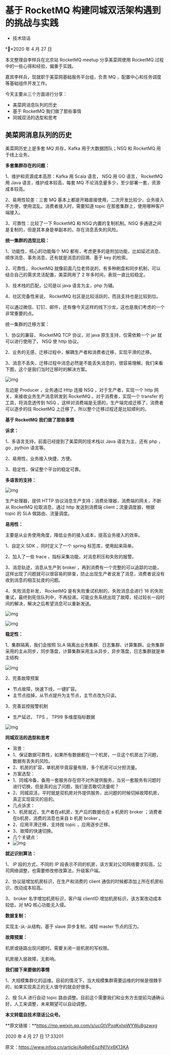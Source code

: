 # 基于 RocketMQ 构建同城双活架构遇到的挑战与实践

- 技术琐话

**2020 年 4 月 27 日

本文整理自李样兵在北京站 RocketMQ meetup 分享美菜网使用 RocketMQ 过程中的一些心得和经验，偏重于实践。

嘉宾李样兵，现就职于美菜网基础服务平台组，负责 MQ ，配置中心和任务调度等基础组件开发工作。



今天主要从三个方面进行分享：

- 美菜网消息队列的历史
- 基于 RocketMQ 我们做了那些事情
- 同城双活的选型和思考



## 美菜网消息队列的历史

美菜网历史上是多套 MQ 并存，Kafka 用于大数据团队；NSQ 和 RocketMQ 用于线上业务。



**多套集群存在的问题：**

1、维护和资源成本高昂：Kafka 用 Scala 语言， NSQ 用 GO 语言， RocketMQ 用 Java 语言，维护成本较高，每套 MQ 不论消息量多少，至少部署一套，资源成本较高。

2、易用性较差：三套 MQ 基本上都是开箱直接使用，二次开发比较少，业务接入不方便，使用混乱。消费者接入时，需要知道 topic 在那套集群上，使用哪种客户端接入。

3、可靠性：比较了一下 RocketMQ 和 NSQ 内置的复制机制。NSQ 多通道之间是复制的，但是其本身是单副本的，存在消息丢失的风险。



**统一集群的选型比较：**

1、功能性，核心的功能每个 MQ 都有，考虑更多的是附加功能，比如延迟消息、顺序消息、事务消息，还有就是消息的回溯、基于 key 的检索。

2、可靠性， RocketMQ 就像前面几位老师说的，有多种刷盘和同步机制，可以结合自己的需求灵活配置，美菜网用了 2 年多时间，表现一直比较稳定。

3、技术栈的匹配，公司是以 java 语言为主，php 为辅。

4、社区完备性来说， RocketMQ 社区是比较活跃的，而且支持也是比较到位。



可以通过微信、钉钉、邮件，还有像今天这样的线下沙龙，这也是我们考虑的一个非常重要的点。



统一集群的迁移方案：

1、协议的兼容， RocketMQ TCP 协议，对 java 原生支持，仅需依赖一个 jar 就可以进行使用了， NSQ 使 http 协议。

2、业务的无感，迁移过程中，解耦生产者和消费者迁移，实现平滑的迁移。

3、消息不丢失，迁移过程中消息必然是不能丢失消息的，很容易理解。我们来看下图，这个是我们当时迁移时的解决方案。



![img](https://static001.infoq.cn/resource/image/c5/49/c5f98cdfaec629a7bb527ef382e85649.png)



左边是 Producer ，业务通过 Http 连接 NSQ ，对于生产者，实现一个 http 网关，来接收业务生产消息转发到 RocketMQ 。对于消费者，实现一个 transfer 的工具，将消息透传到 NSQ ，这样对消费端是无感的，生产端完成迁移了，消费者可以逐步的往 RocketMQ 上迁移了，所以整个迁移过程还是比较顺利的。



**基于 RocketMQ 我们做了那些事情**



**诉求：**

1、多语言支持，前面已经提到了美菜网的技术栈以 Java 语言为主，还有 php ， go , python 语言等。

2、易用性，业务接入快捷，方便。

3、稳定性，保证整个平台的稳定可靠。



**多语言的支持：**



![img](https://static001.infoq.cn/resource/image/7e/83/7e7cb24c9347b04e809ac26c79bed183.png)



生产处理器，提供 HTTP 协议消息生产支持；消费处理器，消费端的网关，不断从 RocketMQ 拉取消息，通过 http 发送到消费端 client；流量调度器，根据 topic 的 SLA 做路由、流量调度。



**易用性：**

主要是从业务使用角度，降低业务的接入成本，提高业务接入的效率。

1、自定义 SDK ，同时定义了一个 spring 标签库，使用起来简单。

2、加入了一些 trace ，指标采集功能，对消息积压和失败的报警。

3、消息轨迹，消息从生产到 broker ，再到消费有一个完整的可以追踪的功能，这样出现了问题就可以很容易的排查，防止出现生产者说发了消息，消费者说没有收到消息的相互扯皮的问题。

4、失败消息补发， RocketMQ 是有失败重试机制的，失败消息会进行 16 的失败重试，最终到死信队列中，不再投递。可能业务系统出现了故障，经过较长一段时间的解决，解决之后希望消息可以重新发送。



![img](https://static001.infoq.cn/resource/image/a2/c1/a25f800347ad4712ff7cfa8bdcbae7c1.png)



![img](https://static001.infoq.cn/resource/image/50/ae/505795653574e913ea7abf7b1dc6aaae.jpg)



**稳定性：**

1、集群隔离，我们会按照 SLA 隔离出业务集群、日志集群、计算集群。业务集群采用的主从同步，同步落盘，计算集群采用主从异步，异步落盘，日志集群就是单主结构



![img](https://static001.infoq.cn/resource/image/33/0b/33b1cef401a2c25f6661ab6c0c9d080b.png)



2、完善故障预案

- 节点故障，快速下线，一键扩容。
- 主节点挂掉，从节点提升为主节点，主节点改为只读。



3、完善监控报警机制

- 生产延迟， TPS ， TP99 多维度指标数据



![img](https://static001.infoq.cn/resource/image/3b/a6/3b971cda356047dc89bce48ccfe143a6.jpg)



 **同城双活的选型和思考**



- 背景：
- 1、保证数据可靠性，如果所有数据都在一个机房，一旦这个机房出了问题，数据有丢失的风险。
- 2、机房的扩容，单机房毕竟容量有限，多个机房可以分担流量。
- 方案选型：
- 1、同城冷备，备用一套服务存在但不对外提供服务，当另一套服务有问题时进行切换，但是真的出了问题，我们是否敢切流量呢？
- 2、同城双活，平时就是双机房对外提供服务，出问题的时候切掉故障机房，真正实现容灾的目的。
- 几点诉求：
- 1、机房就近，生产者在a机房，生产后的数据也在 a 机房的 broker ；消费者在b机房，消费的消息也来自 b 机房 broker 。
- 2、应用平滑迁移，支持按 topic ，应用逐步迁移。
- 3、故障的快速切换。
- 几个关键点：
- ![img](https://static001.infoq.cn/resource/image/db/e9/dbbc9279dd7b6f098221b39972fa06e9.jpg)



**就近识别算法：**

1、 IP 段的方式，不同的 IP 段表示不同的机房，该方案对公司网络要求较高，公司网络调整，也需要修改修改算法，升级客户端。

2、协议层增加机房标识，在生产和消费的 client 通信的时候都添加上所在机房标识，改动成本较高。

3、 broker 名字增加机房标识，客户端 clientID 增加机房标识，该方案改动成本较低，对 MQ 核心功能无入侵。



**数据复制：**

实现主-从-从结构，基于 slave 异步复制，减轻 master 节点的压力。



**故障预案：**

机房或链路出现问题时。需要关闭一层机房的写权限。

机房接入层故障，无影响。



**我们接下来要做的事情**

1、大规模集群化的运维。目前的情况下，当大规模集群需要运维的时候是很棘手的，如果实现真正的无人值守的就会好很多。

2、按 SLA 进行自动 topic 路由调整。目前这个需要我们和业务方去提前沟通确认好，人工来调整，未来期望可以自动调整。



**本文转载自技术琐话公众号。**

**原文链接：**https://mp.weixin.qq.com/s/ucGtVPxqKxhpWYWu8gzwxg



2020 年 4 月 27 日 17:33201



原文：https://www.infoq.cn/article/Aq8ehEozlNl1Vx6K13KA